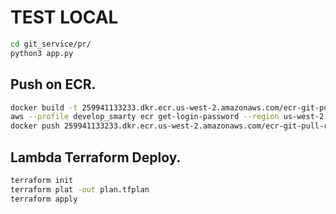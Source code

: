 # TEST LOCAL

```bash
cd git_service/pr/
python3 app.py
```


## Push on ECR.

```bash
docker build -t 259941133233.dkr.ecr.us-west-2.amazonaws.com/ecr-git-pull-request:latest --no-cache -f Dockerfile .
aws --profile develop_smarty ecr get-login-password --region us-west-2 | docker login --username AWS --password-stdin 259941133233.dkr.ecr.us-west-2.amazonaws.com | 
docker push 259941133233.dkr.ecr.us-west-2.amazonaws.com/ecr-git-pull-request:latest
```

## Lambda Terraform Deploy.

```bash
terraform init
terraform plat -out plan.tfplan
terraform apply
```


